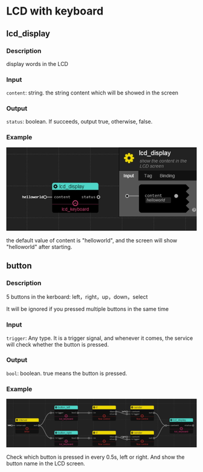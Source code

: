 LCD with keyboard
======
## lcd_display

### Description

display words in the LCD

### Input

`content`: string. the string content which will be showed in the screen

### Output

`status`: boolean. If succeeds, output true, otherwise, false.

### Example

![](./pic/lcddisplay.jpg)

the default value of content is "helloworld", and the screen will show "helloworld" after starting.

## button

### Description

5 buttons in the kerboard: left，right，up，down，select

It will be ignored if you pressed multiple buttons in the same time

### Input

`trigger`: Any type. It is a trigger signal, and whenever it comes, the service will check whether the button is pressed.

### Output

`bool`: boolean. true means the button is pressed.

### Example

![](./pic/lcdbutton.jpg)

Check which button is pressed in every 0.5s, left or right. And show the button name in the LCD screen.